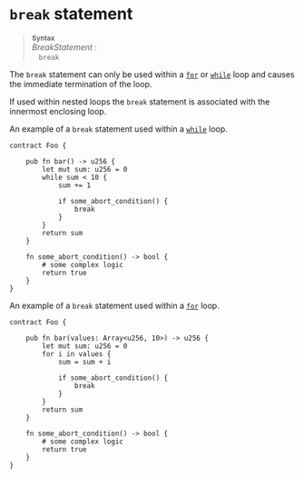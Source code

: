 # `break` statement


> **<sup>Syntax</sup>**\
> _BreakStatement_ :\
> &nbsp;&nbsp; `break`

The `break` statement can only be used within a [`for`] or [`while`] loop and causes the immediate termination of the loop.

If used within nested loops the `break` statement is associated with the innermost enclosing loop.

An example of a `break` statement used within a [`while`] loop.

```fe
contract Foo {

    pub fn bar() -> u256 {
        let mut sum: u256 = 0
        while sum < 10 {
            sum += 1

            if some_abort_condition() {
                break
            }
        }
        return sum
    }

    fn some_abort_condition() -> bool {
        # some complex logic
        return true
    }
}
```

An example of a `break` statement used within a [`for`] loop.

```fe
contract Foo {

    pub fn bar(values: Array<u256, 10>) -> u256 {
        let mut sum: u256 = 0
        for i in values {
            sum = sum + i

            if some_abort_condition() {
                break
            }
        }
        return sum
    }

    fn some_abort_condition() -> bool {
        # some complex logic
        return true
    }
}
```

[`for`]: ./for.md
[`while`]: ./while.md
